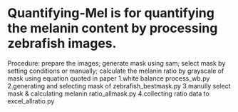 # Quantifying-Mel is for quantifying the melanin content by processing zebrafish images.
Procedure: prepare the images; generate mask using sam; select mask by setting conditions or manually; calculate the melanin ratio by grayscale of mask using equation quoted in paper
1.white balance process_wb.py
2.generating and selecting mask of zebrafish_bestmask.py
3.manully select mask & calculating melanin ratio_allmask.py
4.collecting ratio data to excel_allratio.py
